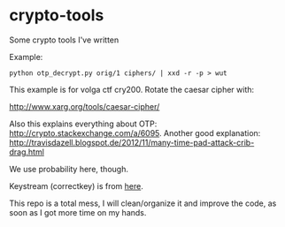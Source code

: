 # crypto-tools
Some crypto tools I've written

Example:
```
python otp_decrypt.py orig/1 ciphers/ | xxd -r -p > wut
```

This example is for volga ctf cry200. Rotate the caesar cipher with:

<http://www.xarg.org/tools/caesar-cipher/>

Also this explains everything about OTP: <http://crypto.stackexchange.com/a/6095>.
Another good explanation: <http://travisdazell.blogspot.de/2012/11/many-time-pad-attack-crib-drag.html>

We use probability here, though.

Keystream (correctkey) is from [here](https://ctftime.org/writeup/1024).

This repo is a total mess, I will clean/organize it and improve the code, as soon as I got more time on my hands.
